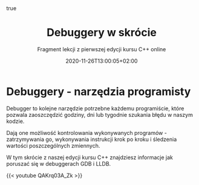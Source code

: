 ﻿---
title: "Debuggery w skrócie"
subtitle: "Fragment lekcji z pierwszej edycji kursu C++ online"
date: 2020-11-26T13:00:05+02:00
lastmod: 2020-11-26T13:00:05+02:00
draft: false
author: ""
authorLink: ""
description: ""
summary: ""
url: "/post/debuggery-w-skrocie"

tags: ["c++", "kurs online", "narzedzia", "debuggery"]
categories: ["Post", "Kurs C++ online", "W skrócie"]
keywords: ["debugger co to", "debugger jak używać", "debugowanie"]
hiddenFromHomePage: false
hiddenFromSearch: false

featuredImage: "featured.png"
featuredImagePreview: "/post/debuggery-w-skrocie/featured.png"

toc:
  enable: false
math:
  enable: false
lightgallery: false
share:
  enable: true
comment:
  enable: true
license: ""
---

# Debuggery - narzędzia programisty

Debugger to kolejne narzędzie potrzebne każdemu programiście, które pozwala zaoszczędzić godziny, dni lub tygodnie szukania błędu w naszym kodzie.

Dają one możliwość kontrolowania wykonywanych programów - zatrzymywania go, wykonywania instrukcji krok po kroku i śledzenia wartości poszczególnych zmiennych.

W tym skrócie z naszej edycji kursu C++ znajdziesz informacje jak poruszać się w debuggerach GDB i LLDB.

{{< youtube QAKrq03A_Zk >}}

